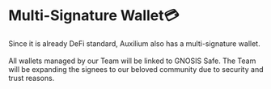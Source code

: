 # Multi-Signature Wallet💳

Since it is already DeFi standard, Auxilium also has a multi-signature wallet.\
\
All wallets managed by our Team will be linked to GNOSIS Safe. The Team will be expanding the signees to our beloved community due to security and trust reasons.
